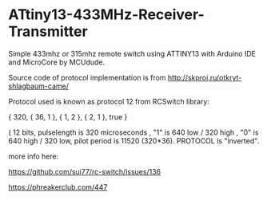 # ATtiny13-433MHz-Receiver-Transmitter
 Simple 433mhz or 315mhz remote switch using ATTINY13 with Arduino IDE and MicroCore by MCUdude.
 
  Source code of protocol implementation is from http://skproj.ru/otkryt-shlagbaum-came/
  
  Protocol used is known as protocol 12 from RCSwitch library:
  
  { 320, { 36,  1 }, {  1,  2 }, {  2,  1 }, true }
  
  ( 12 bits, pulselength is 320 microseconds , "1" is 640 low / 320 high , "0" is 640 high / 320 low, pilot period is 11520 (320*36). PROTOCOL is "inverted".
  
  more info here:
  
  https://github.com/sui77/rc-switch/issues/136
  
  https://phreakerclub.com/447
